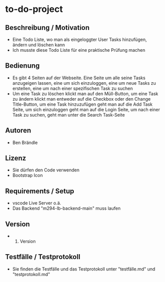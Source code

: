 # to-do-project

## Beschreibung / Motivation
- Eine Todo Liste, wo man als eingeloggter User Tasks hinzufügen, ändern und löschen kann
- Ich musste diese Todo Liste für eine praktische Prüfung machen

## Bedienung 
- Es gibt 4 Seiten auf der Webseite. Eine Seite um alle seine Tasks anzugeigen lassen, eine  um sich einzuloggen, eine um neue Tasks zu erstellen, eine um nach einer spezifischen Task zu suchen
- Um eine Task zu löschen klickt man auf den Müll-Button, um eine Task zu ändern klickt man entweder auf die Checkbox oder den Change Title-Button, um eine Task hinzuzufügen geht man auf die Add Task Seite, um sich einzuloggen geht man auf die Login Seite, um nach einer Task zu suchen, geht man unter die Search Task-Seite

## Autoren
- Ben Brändle

## Lizenz
- Sie dürfen den Code verwenden
- Bootstrap Icon 

## Requirements / Setup 
- vscode Live Server o.ä.
- Das Backend "m294-lb-backend-main" muss laufen

## Version 
- 1. Version

## Testfälle / Testprotokoll
- Sie finden die Testfälle und das Testprotokoll unter "testfälle.md" und "testprotokoll.md"